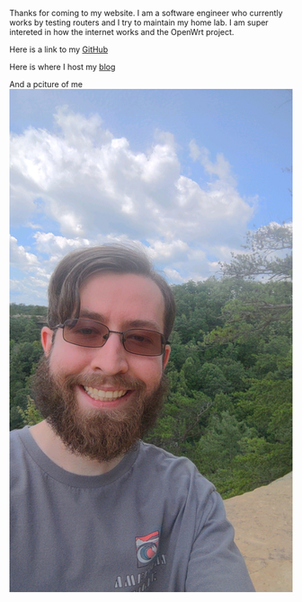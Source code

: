 Thanks for coming to my website. I am a software engineer who currently works
by testing routers and I try to maintain my home lab. I am super intereted in
how the internet works and the OpenWrt project.

Here is a link to my [GitHub](https://github.com/jusanherndon) 

Here is where I host my [blog](blog.jusanhomelab.com)

And a pciture of me ![Myself](home_image.jpg)
